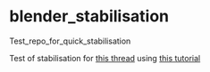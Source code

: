 # blender_stabilisation
Test_repo_for_quick_stabilisation

Test of stabilisation for [this thread](https://ubuntuforums.org/showthread.php?t=2464236) using [this tutorial](https://www.youtube.com/watch?v=982RL4a899g)
